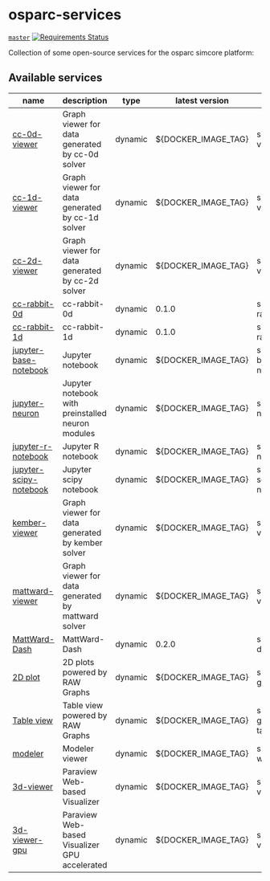 # osparc-services

<!-- NOTE: when branched replace `master` in urls -->
[`master`](https://github.com/itisfoundation/osparc-services/tree/master)
[![Requirements Status](https://requires.io/github/ITISFoundation/osparc-services/requirements.svg?branch=master)](https://requires.io/github/ITISFoundation/osparc-services/requirements/?branch=master)

Collection of some open-source services for the osparc simcore platform:
<!-- TOC_BEGIN -->

<!-- Automaticaly produced by scripts/auto-doc/create-toc.py on 20190706 -->
## Available services
|                                   name                                    |                     description                      |   type    |    latest version     |                              identifier                               |
|---------------------------------------------------------------------------|------------------------------------------------------|-----------|-----------------------|-----------------------------------------------------------------------|
|  [cc-0d-viewer](services/dy-2Dgraph/use-cases/cc)                         |  Graph viewer for data generated by cc-0d solver     |  dynamic  |  ${DOCKER_IMAGE_TAG}  |  simcore/services/dynamic/cc-0d-viewer:${DOCKER_IMAGE_TAG}            |
|  [cc-1d-viewer](services/dy-2Dgraph/use-cases/cc)                         |  Graph viewer for data generated by cc-1d solver     |  dynamic  |  ${DOCKER_IMAGE_TAG}  |  simcore/services/dynamic/cc-1d-viewer:${DOCKER_IMAGE_TAG}            |
|  [cc-2d-viewer](services/dy-2Dgraph/use-cases/cc)                         |  Graph viewer for data generated by cc-2d solver     |  dynamic  |  ${DOCKER_IMAGE_TAG}  |  simcore/services/dynamic/cc-2d-viewer:${DOCKER_IMAGE_TAG}            |
|  [cc-rabbit-0d](services/dy-dash/cc-rabbit-0d/src)                        |  cc-rabbit-0d                                        |  dynamic  |  0.1.0                |  simcore/services/dynamic/cc-rabbit-0d:0.1.0                          |
|  [cc-rabbit-1d](services/dy-dash/cc-rabbit-1d/src)                        |  cc-rabbit-1d                                        |  dynamic  |  0.1.0                |  simcore/services/dynamic/cc-rabbit-1d:0.1.0                          |
|  [jupyter-base-notebook](services/dy-jupyter/services/dy-jupyter)         |  Jupyter notebook                                    |  dynamic  |  ${DOCKER_IMAGE_TAG}  |  simcore/services/dynamic/jupyter-base-notebook:${DOCKER_IMAGE_TAG}   |
|  [jupyter-neuron](services/dy-jupyter-extensions/neuron/)                 |  Jupyter notebook with preinstalled neuron modules   |  dynamic  |  ${DOCKER_IMAGE_TAG}  |  simcore/services/dynamic/jupyter-neuron:${DOCKER_IMAGE_TAG}          |
|  [jupyter-r-notebook](services/dy-jupyter/services/dy-jupyter)            |  Jupyter R notebook                                  |  dynamic  |  ${DOCKER_IMAGE_TAG}  |  simcore/services/dynamic/jupyter-r-notebook:${DOCKER_IMAGE_TAG}      |
|  [jupyter-scipy-notebook](services/dy-jupyter/services/dy-jupyter)        |  Jupyter scipy notebook                              |  dynamic  |  ${DOCKER_IMAGE_TAG}  |  simcore/services/dynamic/jupyter-scipy-notebook:${DOCKER_IMAGE_TAG}  |
|  [kember-viewer](services/dy-2Dgraph/use-cases/kember)                    |  Graph viewer for data generated by kember solver    |  dynamic  |  ${DOCKER_IMAGE_TAG}  |  simcore/services/dynamic/kember-viewer:${DOCKER_IMAGE_TAG}           |
|  [mattward-viewer](services/dy-2Dgraph/use-cases/mattward)                |  Graph viewer for data generated by mattward solver  |  dynamic  |  ${DOCKER_IMAGE_TAG}  |  simcore/services/dynamic/mattward-viewer:${DOCKER_IMAGE_TAG}         |
|  [MattWard-Dash](services/dy-dash/mattward-dash/src)                      |  MattWard-Dash                                       |  dynamic  |  0.2.0                |  simcore/services/dynamic/mattward-dash:0.2.0                         |
|  [2D plot](services/dy-raw-graphs/services/dy-raw-graphs)                 |  2D plots powered by RAW Graphs                      |  dynamic  |  ${DOCKER_IMAGE_TAG}  |  simcore/services/dynamic/raw-graphs:${DOCKER_IMAGE_TAG}              |
|  [Table view](services/dy-raw-graphs/services/dy-raw-graphs)              |  Table view powered by RAW Graphs                    |  dynamic  |  ${DOCKER_IMAGE_TAG}  |  simcore/services/dynamic/raw-graphs-table:${DOCKER_IMAGE_TAG}        |
|  [modeler](services/dy-modeling/services/dy-modeling/server)              |  Modeler viewer                                      |  dynamic  |  ${DOCKER_IMAGE_TAG}  |  simcore/services/dynamic/modeler-webserver:${DOCKER_IMAGE_TAG}       |
|  [3d-viewer](services/dy-3dvis/services/dy-3dvis/simcoreparaviewweb)      |  Paraview Web-based Visualizer                       |  dynamic  |  ${DOCKER_IMAGE_TAG}  |  simcore/services/dynamic/3d-viewer:${DOCKER_IMAGE_TAG}               |
|  [3d-viewer-gpu](services/dy-3dvis/services/dy-3dvis/simcoreparaviewweb)  |  Paraview Web-based Visualizer GPU accelerated       |  dynamic  |  ${DOCKER_IMAGE_TAG}  |  simcore/services/dynamic/3d-viewer-gpu:${DOCKER_IMAGE_TAG}           |
<!-- TOC_END -->

